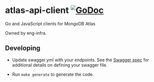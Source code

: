 # atlas-api-client [![GoDoc](https://godoc.org/github.com/Clever/atlas-api-client/gen-go/client?status.png)](https://godoc.org/github.com/Clever/atlas-api-client/gen-go/client)

Go and JavaScript clients for MongoDB Atlas

Owned by eng-infra.

## Developing

- Update swagger.yml with your endpoints. See the [Swagger spec](http://swagger.io/specification/) for additional details on defining your swagger file.

- Run `make generate` to generate the code.

